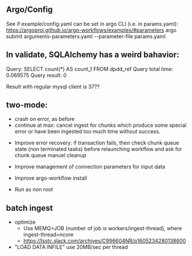 ## Argo/Config

See if example/config.yaml can be set in argo CLI (i.e. in params.yaml):
https://argoproj.github.io/argo-workflows/examples/#parameters
argo submit arguments-parameters.yaml --parameter-file params.yaml


## In validate, SQLAlchemy has a weird bahavior:

  Query: SELECT count(*) AS count_1
  FROM dpdd_ref
  Query total time: 0.069575
  Query result: 0

  Result with regular mysql client is 37??



## two-mode:
  * crash on error, as before
  * continue at max: cancel ingest for chunks which produce some special error or have been ingested too much time without success.


- Improve error recovery: if transaction fails, then check chunk queue state (non terminated tasks) before relaunching workflow and ask for chunk queue manuel cleanup

- Improve management of connection parameters for input data
- Improve argo-workflow install
- Run as non root

## batch ingest

- optimize
  - Use MEMQ+JOB (number of job is workers/ingest-thread), where ingest-thread=ncore
  - https://lsstc.slack.com/archives/C996604NR/p1605234280138600
- "LOAD DATA INFILE" use 20MB/sec per thread

